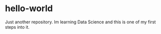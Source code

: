 # hello-world
Just another repository.
Im learning Data Science and this is one of my first steps into it.
